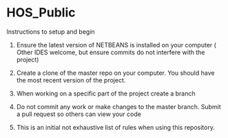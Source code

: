 # HOS_Public

Instructions to setup and begin

1. Ensure the latest version of NETBEANS is installed on your computer ( Other IDES welcome,  but ensure commits do not interfere with the project)

2. Create a clone of the master repo on your computer. You should have the most recent version of the project.

3. When working on a specific part of the project create a branch

4. Do not commit any work or make changes to the master branch. Submit a pull request so others can view your code

5. This is an initial not exhaustive list of rules when using this repository.
